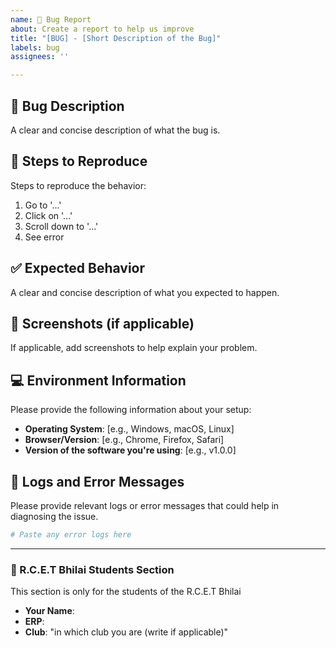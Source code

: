 ```yaml
---
name: 🐛 Bug Report
about: Create a report to help us improve
title: "[BUG] - [Short Description of the Bug]"
labels: bug
assignees: ''

---
```


## 🐞 Bug Description
A clear and concise description of what the bug is.

## 🔄 Steps to Reproduce
Steps to reproduce the behavior:
1. Go to '...'
2. Click on '...'
3. Scroll down to '...'
4. See error

## ✅ Expected Behavior
A clear and concise description of what you expected to happen.

## 📸 Screenshots (if applicable)
If applicable, add screenshots to help explain your problem.

## 💻 Environment Information
Please provide the following information about your setup:
- **Operating System**: [e.g., Windows, macOS, Linux]
- **Browser/Version**: [e.g., Chrome, Firefox, Safari]
- **Version of the software you're using**: [e.g., v1.0.0]

## 📝 Logs and Error Messages
Please provide relevant logs or error messages that could help in diagnosing the issue.

```bash
# Paste any error logs here
```

---

### 🏫 R.C.E.T Bhilai Students Section

This section is only for the students of the R.C.E.T Bhilai

- **Your Name**: 
- **ERP**: 
- **Club**: "in which club you are (write if applicable)"